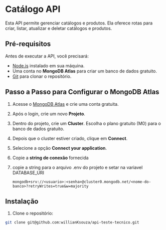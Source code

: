 # Catálogo API

Esta API permite gerenciar catálogos e produtos. Ela oferece rotas para criar, listar, atualizar e deletar catálogos e produtos.

## Pré-requisitos

Antes de executar a API, você precisará:

- [Node.js](https://nodejs.org/) instalado em sua máquina.
- Uma conta no **MongoDB Atlas** para criar um banco de dados gratuito.
- [Git](https://git-scm.com/) para clonar o repositório.

## Passo a Passo para Configurar o MongoDB Atlas

1. Acesse o [MongoDB Atlas](https://www.mongodb.com/cloud/atlas) e crie uma conta gratuita.
2. Após o login, crie um novo **Projeto**.
3. Dentro do projeto, crie um **Cluster**. Escolha o plano gratuito (M0) para o banco de dados gratuito.
4. Depois que o cluster estiver criado, clique em **Connect**.
5. Selecione a opção **Connect your application**.
6. Copie a **string de conexão** fornecida
7. copie a string para o arquivo .env do projeto e setar na variavel DATABASE_URI

   ```plaintext
   mongodb+srv://<usuario>:<senha>@cluster0.mongodb.net/<nome-do-banco>?retryWrites=true&w=majority

## Instalação

1. Clone o repositório:

```bash
git clone git@github.com:willianKsouza/api-teste-tecnico.git

